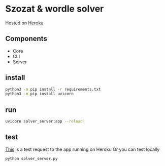 # Szozat & wordle solver

Hosted on [Heroku](https://polar-fortress-90021.herokuapp.com/docs)

## Components
- Core
- CLI
- Server

## install
```bash
python3 -m pip install -r requirements.txt
python3 -m pip install uvicorn
```

## run
```bash
uvicorn solver_server:app --reload
```

## test
[This](https://reqbin.com/c-wis5fajj) is a test request to the app running on Heroku
Or you can test locally
```bash
python solver_server.py
```
